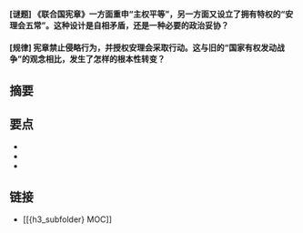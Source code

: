 #### [谜题] 《联合国宪章》一方面重申“主权平等”，另一方面又设立了拥有特权的“安理会五常”。这种设计是自相矛盾，还是一种必要的政治妥协？


#### [规律] 宪章禁止侵略行为，并授权安理会采取行动。这与旧的“国家有权发动战争”的观念相比，发生了怎样的根本性转变？


## 摘要


## 要点

- 
- 
- 

## 链接

- [[{h3_subfolder} MOC]]
